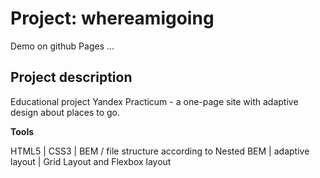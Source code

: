 # Project: whereamigoing

Demo on github Pages ...

## Project description

Educational project Yandex Practicum - a one-page site with adaptive design about places to go.

**Tools**

HTML5 | CSS3 | BEM / file structure according to Nested BEM | adaptive layout | Grid Layout and Flexbox layout
